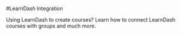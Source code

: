 #LearnDash Integration

Using LearnDash to create courses? Learn how to connect LearnDash courses with groups and much more.